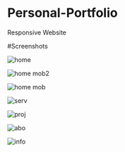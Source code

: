 # Personal-Portfolio
Responsive Website

#Screenshots 

![home](https://user-images.githubusercontent.com/70880294/169246553-a87bbb0d-0b41-4fd4-af9b-4ee459e8afb6.png)

![home mob2](https://user-images.githubusercontent.com/70880294/169246582-c49d3403-b907-42f8-9346-3160c08a0ed6.png)

![home mob](https://user-images.githubusercontent.com/70880294/169246618-6d886809-bcb3-45b6-bf1e-af1c09630103.png)

![serv](https://user-images.githubusercontent.com/70880294/169246667-83b90649-a7bc-46e3-9002-6027e281a69e.png)

![proj](https://user-images.githubusercontent.com/70880294/169246685-7379e9c6-1832-4cb5-96e8-9a1ef300140d.png)

![abo](https://user-images.githubusercontent.com/70880294/169246793-c8c39a3c-97dc-4d7f-a553-f02ffa47afd0.png)

![info](https://user-images.githubusercontent.com/70880294/169246811-3767ff0c-56fb-4844-b060-02a1e02fdfb3.png)


